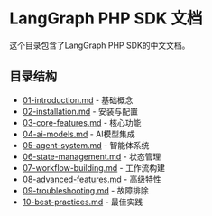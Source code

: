 # LangGraph PHP SDK 文档

这个目录包含了LangGraph PHP SDK的中文文档。

## 目录结构

- [01-introduction.md](01-introduction.md) - 基础概念
- [02-installation.md](02-installation.md) - 安装与配置
- [03-core-features.md](03-core-features.md) - 核心功能
- [04-ai-models.md](04-ai-models.md) - AI模型集成
- [05-agent-system.md](05-agent-system.md) - 智能体系统
- [06-state-management.md](06-state-management.md) - 状态管理
- [07-workflow-building.md](07-workflow-building.md) - 工作流构建
- [08-advanced-features.md](08-advanced-features.md) - 高级特性
- [09-troubleshooting.md](09-troubleshooting.md) - 故障排除
- [10-best-practices.md](10-best-practices.md) - 最佳实践